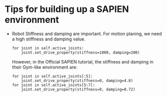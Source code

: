 # Tips for building up a SAPIEN environment

- Robot Stiffness and damping are important. For motion planing, we need a high stiffness and damping value. 
    ```
    for joint in self.active_joints:
        joint.set_drive_property(stiffness=1000, damping=200)
    ```
    However, in the Official SAPIEN tutorial, the stiffness and damping in their Gym-like environment are: 
    ```
    for joint in self.active_joints[:5]:
        joint.set_drive_property(stiffness=0, damping=4.8)
    for joint in self.active_joints[5:7]:
        joint.set_drive_property(stiffness=0, damping=0.72)
    ```